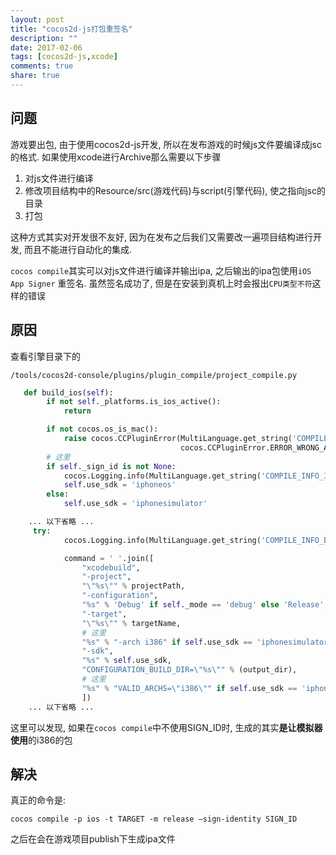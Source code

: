 ```yaml
---
layout: post
title: "cocos2d-js打包重签名"
description: ""
date: 2017-02-06
tags: [cocos2d-js,xcode]
comments: true
share: true
---
```

## 问题
游戏要出包, 由于使用cocos2d-js开发, 所以在发布游戏的时候js文件要编译成jsc的格式. 如果使用xcode进行Archive那么需要以下步骤

1. 对js文件进行编译
2. 修改项目结构中的Resource/src(游戏代码)与script(引擎代码), 使之指向jsc的目录
3. 打包

这种方式其实对开发很不友好, 因为在发布之后我们又需要改一遍项目结构进行开发, 而且不能进行自动化的集成.

`cocos compile`其实可以对js文件进行编译并输出ipa, 之后输出的ipa包使用`iOS App Signer` 重签名. 虽然签名成功了, 但是在安装到真机上时会报出`CPU类型不符`这样的错误

## 原因
查看引擎目录下的

`/tools/cocos2d-console/plugins/plugin_compile/project_compile.py`

``` python
   def build_ios(self):
        if not self._platforms.is_ios_active():
            return

        if not cocos.os_is_mac():
            raise cocos.CCPluginError(MultiLanguage.get_string('COMPILE_ERROR_BUILD_ON_MAC'),
                                      cocos.CCPluginError.ERROR_WRONG_ARGS)
        # 这里
        if self._sign_id is not None:     
            cocos.Logging.info(MultiLanguage.get_string('COMPILE_INFO_IOS_SIGN_FMT', self._sign_id))
            self.use_sdk = 'iphoneos'
        else:
            self.use_sdk = 'iphonesimulator'

    ... 以下省略 ...
     try:
            cocos.Logging.info(MultiLanguage.get_string('COMPILE_INFO_BUILDING'))

            command = ' '.join([
                "xcodebuild",
                "-project",
                "\"%s\"" % projectPath,
                "-configuration",
                "%s" % 'Debug' if self._mode == 'debug' else 'Release',
                "-target",
                "\"%s\"" % targetName,
                # 这里
                "%s" % "-arch i386" if self.use_sdk == 'iphonesimulator' else '', 
                "-sdk",
                "%s" % self.use_sdk,
                "CONFIGURATION_BUILD_DIR=\"%s\"" % (output_dir),
                # 这里
                "%s" % "VALID_ARCHS=\"i386\"" if self.use_sdk == 'iphonesimulator' else ''
                ])
    ... 以下省略 ...
```

这里可以发现, 如果在`cocos compile`中不使用SIGN_ID时, 生成的其实**是让模拟器使用**的i386的包

## 解决
真正的命令是: 

`cocos compile -p ios -t TARGET -m release –sign-identity SIGN_ID`

之后在会在游戏项目publish下生成ipa文件


